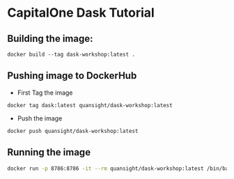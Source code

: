 # CapitalOne Dask Tutorial

## Building the image:

```
docker build --tag dask-workshop:latest .
```

## Pushing image to DockerHub

* First Tag the image

```
docker tag dask:latest quansight/dask-workshop:latest
```

* Push the image

```
docker push quansight/dask-workshop:latest
```

## Running the image

```bash
docker run -p 8786:8786 -it --rm quansight/dask-workshop:latest /bin/bash
```
